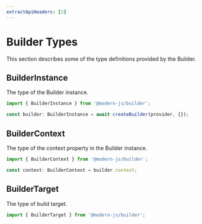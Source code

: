 ```yaml
---
extractApiHeaders: [2]
---
```


# Builder Types

This section describes some of the type definitions provided by the Builder.

## BuilderInstance

The type of the Builder instance.

```ts
import { BuilderInstance } from '@modern-js/builder';

const builder: BuilderInstance = await createBuilder(provider, {});
```

## BuilderContext

The type of the context property in the Builder instance.

```ts
import { BuilderContext } from '@modern-js/builder';

const context: BuilderContext = builder.context;
```

## BuilderTarget

The type of build target.

```ts
import { BuilderTarget } from '@modern-js/builder';
```
